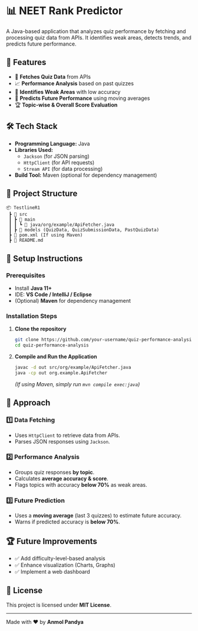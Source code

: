 # 📊 NEET Rank Predictor

A Java-based application that analyzes quiz performance by fetching and processing quiz data from APIs. It identifies weak areas, detects trends, and predicts future performance.

## 🚀 Features
- 📌 **Fetches Quiz Data** from APIs
- 📈 **Performance Analysis** based on past quizzes
- 🔎 **Identifies Weak Areas** with low accuracy
- 🔮 **Predicts Future Performance** using moving averages
- 🏆 **Topic-wise & Overall Score Evaluation**

## 🛠️ Tech Stack
- **Programming Language:** Java
- **Libraries Used:**
  - `Jackson` (for JSON parsing)
  - `HttpClient` (for API requests)
  - `Stream API` (for data processing)
- **Build Tool:** Maven (optional for dependency management)

## 📂 Project Structure
```
📦 TestlineR1
 ┣ 📜 src
 ┃ ┣ 📜 main
 ┃ ┃ ┗ 📜 java/org/example/ApiFetcher.java
 ┃ ┣ 📜 models (QuizData, QuizSubmissionData, PastQuizData)
 ┣ 📜 pom.xml (If using Maven)
 ┣ 📜 README.md
```

## 🔧 Setup Instructions
### Prerequisites
- Install **Java 11+**
- IDE: **VS Code / IntelliJ / Eclipse**
- (Optional) **Maven** for dependency management

### Installation Steps
1. **Clone the repository**
   ```sh
   git clone https://github.com/your-username/quiz-performance-analysis.git
   cd quiz-performance-analysis
   ```
2. **Compile and Run the Application**
   ```sh
   javac -d out src/org/example/ApiFetcher.java
   java -cp out org.example.ApiFetcher
   ```
   *(If using Maven, simply run `mvn compile exec:java`)*

## 📜 Approach
### 1️⃣ **Data Fetching**
- Uses `HttpClient` to retrieve data from APIs.
- Parses JSON responses using `Jackson`.

### 2️⃣ **Performance Analysis**
- Groups quiz responses **by topic**.
- Calculates **average accuracy & score**.
- Flags topics with accuracy **below 70%** as weak areas.

### 3️⃣ **Future Prediction**
- Uses a **moving average** (last 3 quizzes) to estimate future accuracy.
- Warns if predicted accuracy is **below 70%**.

## 🏆 Future Improvements
- ✅ Add difficulty-level-based analysis
- ✅ Enhance visualization (Charts, Graphs)
- ✅ Implement a web dashboard

## 📜 License
This project is licensed under **MIT License**.

---
Made with ❤️ by **Anmol Pandya**


